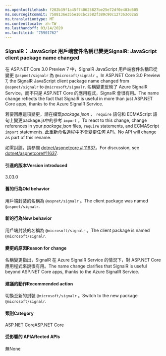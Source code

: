 ```yaml
---
ms.openlocfilehash: f202b39f1a45f740625827be25e72df0e403d605
ms.sourcegitcommit: 7588136e355e10cbc2582f389c90c127363c02a5
ms.translationtype: MT
ms.contentlocale: zh-TW
ms.lasthandoff: 03/14/2020
ms.locfileid: "75901762"
---
```

### <a name="signalr-javascript-client-package-name-changed"></a><span data-ttu-id="6ecff-101">SignalR： JavaScript 用戶端套件名稱已變更</span><span class="sxs-lookup"><span data-stu-id="6ecff-101">SignalR: JavaScript client package name changed</span></span>

<span data-ttu-id="6ecff-102">在 ASP.NET Core 3.0 Preview 7 中，SignalR JavaScript 用戶端套件名稱已從變更 `@aspnet/signalr` 為 `@microsoft/signalr` 。</span><span class="sxs-lookup"><span data-stu-id="6ecff-102">In ASP.NET Core 3.0 Preview 7, the SignalR JavaScript client package name changed from `@aspnet/signalr` to `@microsoft/signalr`.</span></span> <span data-ttu-id="6ecff-103">名稱變更反映了 Azure SignalR Service，而不只是 ASP.NET Core 的應用程式，SignalR 會很有用。</span><span class="sxs-lookup"><span data-stu-id="6ecff-103">The name change reflects the fact that SignalR is useful in more than just ASP.NET Core apps, thanks to the Azure SignalR Service.</span></span>

<span data-ttu-id="6ecff-104">若要回應這項變更，請在檔案*package.json* 、 `require` 語句和 ECMAScript 語句上變更package.js中的參考 `import` 。</span><span class="sxs-lookup"><span data-stu-id="6ecff-104">To react to this change, change references in your *package.json* files, `require` statements, and ECMAScript `import` statements.</span></span> <span data-ttu-id="6ecff-105">此重新命名過程中不會變更任何 API。</span><span class="sxs-lookup"><span data-stu-id="6ecff-105">No API will change as part of this rename.</span></span>

<span data-ttu-id="6ecff-106">如需討論，請參閱 [dotnet/aspnetcore # 11637](https://github.com/dotnet/aspnetcore/issues/11637)。</span><span class="sxs-lookup"><span data-stu-id="6ecff-106">For discussion, see [dotnet/aspnetcore#11637](https://github.com/dotnet/aspnetcore/issues/11637).</span></span>

#### <a name="version-introduced"></a><span data-ttu-id="6ecff-107">引進的版本</span><span class="sxs-lookup"><span data-stu-id="6ecff-107">Version introduced</span></span>

<span data-ttu-id="6ecff-108">3.0</span><span class="sxs-lookup"><span data-stu-id="6ecff-108">3.0</span></span>

#### <a name="old-behavior"></a><span data-ttu-id="6ecff-109">舊的行為</span><span class="sxs-lookup"><span data-stu-id="6ecff-109">Old behavior</span></span>

<span data-ttu-id="6ecff-110">用戶端封裝的名稱為 `@aspnet/signalr` 。</span><span class="sxs-lookup"><span data-stu-id="6ecff-110">The client package was named `@aspnet/signalr`.</span></span>

#### <a name="new-behavior"></a><span data-ttu-id="6ecff-111">新的行為</span><span class="sxs-lookup"><span data-stu-id="6ecff-111">New behavior</span></span>

<span data-ttu-id="6ecff-112">用戶端封裝的名稱為 `@microsoft/signalr` 。</span><span class="sxs-lookup"><span data-stu-id="6ecff-112">The client package is named `@microsoft/signalr`.</span></span>

#### <a name="reason-for-change"></a><span data-ttu-id="6ecff-113">變更的原因</span><span class="sxs-lookup"><span data-stu-id="6ecff-113">Reason for change</span></span>

<span data-ttu-id="6ecff-114">名稱變更指出，SignalR 在 Azure SignalR Service 的情況下，對 ASP.NET Core 應用程式來說很有用。</span><span class="sxs-lookup"><span data-stu-id="6ecff-114">The name change clarifies that SignalR is useful beyond ASP.NET Core apps, thanks to the Azure SignalR Service.</span></span>

#### <a name="recommended-action"></a><span data-ttu-id="6ecff-115">建議的動作</span><span class="sxs-lookup"><span data-stu-id="6ecff-115">Recommended action</span></span>

<span data-ttu-id="6ecff-116">切換至新的封裝 `@microsoft/signalr` 。</span><span class="sxs-lookup"><span data-stu-id="6ecff-116">Switch to the new package `@microsoft/signalr`.</span></span>

#### <a name="category"></a><span data-ttu-id="6ecff-117">類別</span><span class="sxs-lookup"><span data-stu-id="6ecff-117">Category</span></span>

<span data-ttu-id="6ecff-118">ASP.NET Core</span><span class="sxs-lookup"><span data-stu-id="6ecff-118">ASP.NET Core</span></span>

#### <a name="affected-apis"></a><span data-ttu-id="6ecff-119">受影響的 API</span><span class="sxs-lookup"><span data-stu-id="6ecff-119">Affected APIs</span></span>

<span data-ttu-id="6ecff-120">無</span><span class="sxs-lookup"><span data-stu-id="6ecff-120">None</span></span>

<!-- 

#### Affected APIs

Not detectable via API analysis

-->
